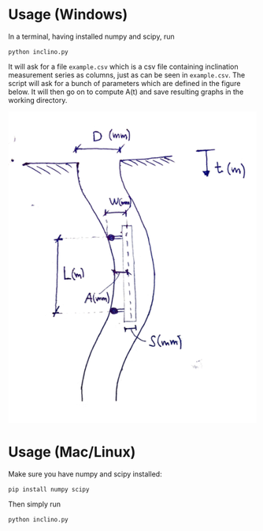 # Usage (Windows)
In a terminal, having installed numpy and scipy, run
```
python inclino.py
```
It will ask for a file `example.csv` which is a csv file containing inclination measurement series as columns, just as can be seen in `example.csv`. The script will ask for a bunch of parameters which are defined in the figure below. It will then go on to compute A(t) and save resulting graphs in the working directory. 

![Inclino Parameter Definition Sketch](parameter_definitions.png)

# Usage (Mac/Linux)
Make sure you have numpy and scipy installed:
```
pip install numpy scipy
```
Then simply run 
```
python inclino.py
```
